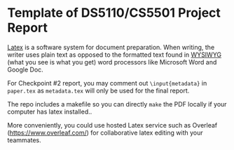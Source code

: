 # Template of DS5110/CS5501 Project Report


[Latex](https://www.latex-project.org/) is a software system for
document preparation. When writing, the writer uses plain text as
opposed to the formatted text found in
[WYSIWYG](https://en.wikipedia.org/wiki/WYSIWYG) (what you see is
what you get) word processors like Microsoft Word and Google Doc.

For Checkpoint #2 report, you may comment out `\input{metadata}` in
`paper.tex` as `metadata.tex` will only be used for the final report. 

The repo includes a makefile so you can directly `make` the PDF
locally if your computer has latex installed.. 

More conveniently, you could use hosted Latex service such as
Overleaf (https://www.overleaf.com/) for collaborative latex editing
with your teammates. 
